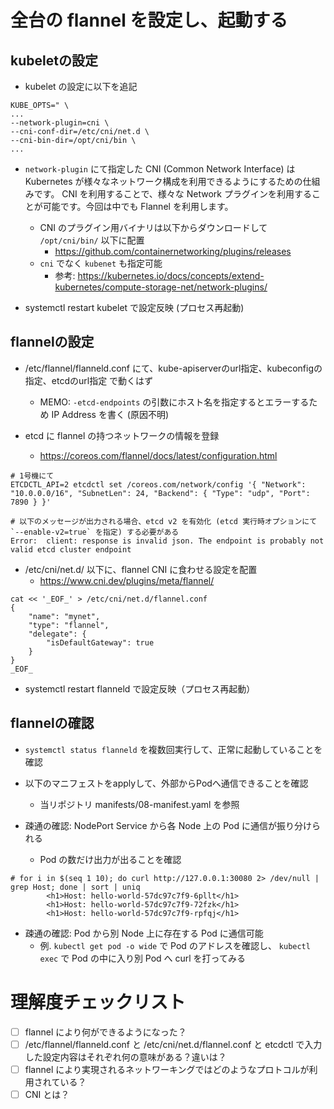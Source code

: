 # 全台の flannel を設定し、起動する

## kubeletの設定

* kubelet の設定に以下を追記

```
KUBE_OPTS=" \
...
--network-plugin=cni \
--cni-conf-dir=/etc/cni/net.d \
--cni-bin-dir=/opt/cni/bin \
...
```

* `network-plugin` にて指定した CNI (Common Network Interface) は Kubernetes が様々なネットワーク構成を利用できるようにするための仕組みです。 CNI を利用することで、様々な Network プラグインを利用することが可能です。今回は中でも Flannel を利用します。
    * CNI のプラグイン用バイナリは以下からダウンロードして `/opt/cni/bin/` 以下に配置
        * https://github.com/containernetworking/plugins/releases
    * `cni` でなく `kubenet` も指定可能
        * 参考: https://kubernetes.io/docs/concepts/extend-kubernetes/compute-storage-net/network-plugins/

* systemctl restart kubelet で設定反映 (プロセス再起動)

## flannelの設定

* /etc/flannel/flanneld.conf にて、kube-apiserverのurl指定、kubeconfigの指定、etcdのurl指定 で動くはず
    * MEMO: `-etcd-endpoints` の引数にホスト名を指定するとエラーするため IP Address を書く (原因不明)

* etcd に flannel の持つネットワークの情報を登録
    * https://coreos.com/flannel/docs/latest/configuration.html

```
# 1号機にて
ETCDCTL_API=2 etcdctl set /coreos.com/network/config '{ "Network": "10.0.0.0/16", "SubnetLen": 24, "Backend": { "Type": "udp", "Port": 7890 } }'
```

```
# 以下のメッセージが出力される場合、etcd v2 を有効化 (etcd 実行時オプションにて `--enable-v2=true` を指定) する必要がある
Error:  client: response is invalid json. The endpoint is probably not valid etcd cluster endpoint
```

* /etc/cni/net.d/ 以下に、flannel CNI に食わせる設定を配置
    * https://www.cni.dev/plugins/meta/flannel/
```
cat << '_EOF_' > /etc/cni/net.d/flannel.conf
{
    "name": "mynet",
    "type": "flannel",
    "delegate": {
        "isDefaultGateway": true
    }
}
_EOF_
```

* systemctl restart flanneld で設定反映（プロセス再起動）

## flannelの確認

* `systemctl status flanneld` を複数回実行して、正常に起動していることを確認
* 以下のマニフェストをapplyして、外部からPodへ通信できることを確認
    * 当リポジトリ manifests/08-manifest.yaml を参照

* 疎通の確認: NodePort Service から各 Node 上の Pod に通信が振り分けられる
    * Pod の数だけ出力が出ることを確認

```
# for i in $(seq 1 10); do curl http://127.0.0.1:30080 2> /dev/null | grep Host; done | sort | uniq
        <h1>Host: hello-world-57dc97c7f9-6pllt</h1>
        <h1>Host: hello-world-57dc97c7f9-72fzk</h1>
        <h1>Host: hello-world-57dc97c7f9-rpfqj</h1>
```

* 疎通の確認: Pod から別 Node 上に存在する Pod に通信可能
    * 例. `kubectl get pod -o wide` で Pod のアドレスを確認し、 `kubectl exec` で Pod の中に入り別 Pod へ curl を打ってみる

# 理解度チェックリスト

- [ ] flannel により何ができるようになった？
- [ ] /etc/flannel/flanneld.conf と /etc/cni/net.d/flannel.conf と etcdctl で入力した設定内容はそれぞれ何の意味がある？違いは？
- [ ] flannel により実現されるネットワーキングではどのようなプロトコルが利用されている？
- [ ] CNI とは？
